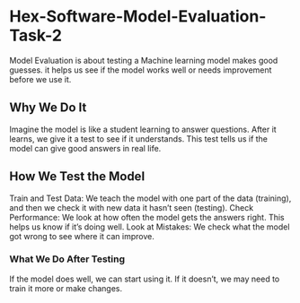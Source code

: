 # Hex-Software-Model-Evaluation-Task-2
Model Evaluation is about testing a Machine learning model makes good guesses. it helps us see if the model works well or needs improvement before we use it.
## Why We Do It

Imagine the model is like a student learning to answer questions. After it learns, we give it a test to see if it understands. This test tells us if the model can give good answers in real life.

## How We Test the Model
Train and Test Data: We teach the model with one part of the data (training), and then we check it with new data it hasn’t seen (testing).
Check Performance: We look at how often the model gets the answers right. This helps us know if it’s doing well.
Look at Mistakes: We check what the model got wrong to see where it can improve.

### What We Do After Testing

If the model does well, we can start using it. If it doesn’t, we may need to train it more or make changes.
